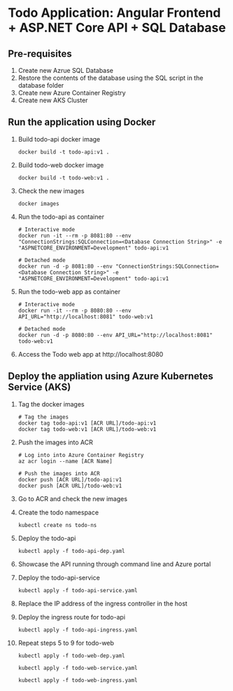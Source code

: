# Todo Application: Angular Frontend + ASP.NET Core API + SQL Database

## Pre-requisites

1.  Create new Azrue SQL Database
2.  Restore the contents of the database using the SQL script in the database folder
3.  Create new Azure Container Registry
4.  Create new AKS Cluster

## Run the application using Docker

1.  Build todo-api docker image

        docker build -t todo-api:v1 .

2.  Build todo-web docker image

        docker build -t todo-web:v1 .

3.  Check the new images

        docker images

4.  Run the todo-api as container

        # Interactive mode
        docker run -it --rm -p 8081:80 --env "ConnectionStrings:SQLConnection=<Database Connection String>" -e "ASPNETCORE_ENVIRONMENT=Development" todo-api:v1

        # Detached mode
        docker run -d -p 8081:80 --env "ConnectionStrings:SQLConnection=<Database Connection String>" -e "ASPNETCORE_ENVIRONMENT=Development" todo-api:v1

5.  Run the todo-web app as container

        # Interactive mode
        docker run -it --rm -p 8080:80 --env API_URL="http://localhost:8081" todo-web:v1

        # Detached mode
        docker run -d -p 8080:80 --env API_URL="http://localhost:8081" todo-web:v1

6.  Access the Todo web app at http://localhost:8080

## Deploy the appliation using Azure Kubernetes Service (AKS)

1.  Tag the docker images

        # Tag the images
        docker tag todo-api:v1 [ACR URL]/todo-api:v1
        docker tag todo-web:v1 [ACR URL]/todo-web:v1

2.  Push the images into ACR

        # Log into into Azure Container Registry
        az acr login --name [ACR Name]

        # Push the images into ACR
        docker push [ACR URL]/todo-api:v1
        docker push [ACR URL]/todo-web:v1

3.  Go to ACR and check the new images

4.  Create the todo namespace

        kubectl create ns todo-ns

5.  Deploy the todo-api

        kubectl apply -f todo-api-dep.yaml

6.  Showcase the API running through command line and Azure portal

7.  Deploy the todo-api-service

        kubectl apply -f todo-api-service.yaml

8.  Replace the IP address of the ingress controller in the host

9.  Deploy the ingress route for todo-api

        kubectl apply -f todo-api-ingress.yaml

10. Repeat steps 5 to 9 for todo-web

        kubectl apply -f todo-web-dep.yaml

        kubectl apply -f todo-web-service.yaml

        kubectl apply -f todo-web-ingress.yaml

